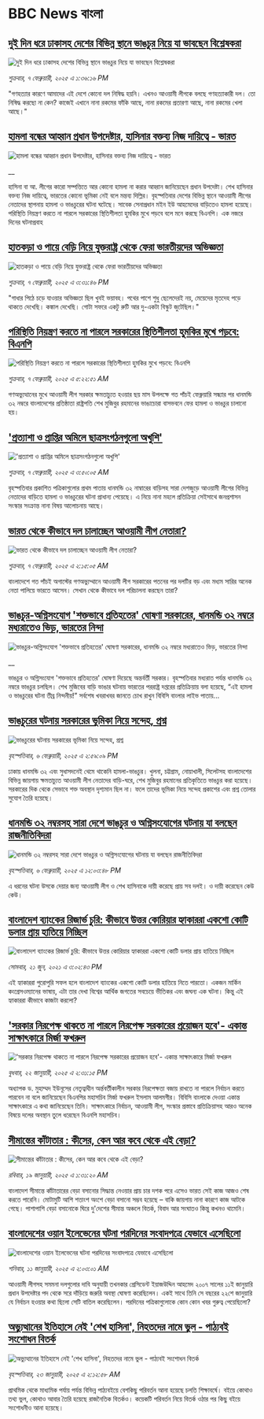 # BBC News বাংলা## [দুই দিন ধরে ঢাকাসহ দেশের বিভিন্ন স্থানে ভাঙচুর নিয়ে যা ভাবছেন বিশ্লেষকরা](https://www.bbc.com/bengali/articles/cp8kp1x1d60o?at_campaign=githubrss)![দুই দিন ধরে ঢাকাসহ দেশের বিভিন্ন স্থানে ভাঙচুর নিয়ে যা ভাবছেন বিশ্লেষকরা](https://ichef.bbci.co.uk/ace/standard/240/cpsprodpb/e04e/live/1d204420-e546-11ef-a819-277e390a7a08.jpg)_শুক্রবার, ৭ ফেব্রুয়ারী, ২০২৫ এ ১:৩৬:১৬ PM_"গণহত্যার কারণে আমাদের এই দেশে কোনো দল নিষিদ্ধ হয়নি। এখনও আওয়ামী লীগকে বলছে গণহত্যাকারী দল। তো নিষিদ্ধ করছো না কেন? কাজেই এখানে নানা রকমের ফাঁকি আছে, নানা রকমের প্রতারণা আছে, নানা রকমের খেলা আছে।"## [হামলা বন্ধের আহ্বান প্রধান উপদেষ্টার, হাসিনার বক্তব্য নিজ দায়িত্বে - ভারত](https://www.bbc.co.uk/bengali/live/c70k7934xezt?at_campaign=githubrss)![হামলা বন্ধের আহ্বান প্রধান উপদেষ্টার, হাসিনার বক্তব্য নিজ দায়িত্বে - ভারত](https://ichef.bbci.co.uk/ace/standard/240/cpsprodpb/8cd5/live/85322400-e543-11ef-a819-277e390a7a08.png)__হাসিনা বা আ. লীগের কারো সম্পত্তিতে আর কোনো হামলা না করার আহ্বান জানিয়েছেন প্রধান উপদেষ্টা। শেখ হাসিনার বক্তব্য নিজ দায়িত্বে, ভারতের কোনো ভূমিকা নেই বলে মন্তব্য দিল্লির। বৃহস্পতিবার দেশের বিভিন্ন স্থানে আওয়ামী লীগের নেতাদের স্থাপনায় হামলা ও ভাঙচুরের ঘটনা ঘটেছে। সাবেক সেনাপ্রধান মইন ইউ আহমেদের বাড়িতেও হামলা হয়েছে। পরিস্থিতি নিয়ন্ত্রণ করতে না পারলে সরকারের স্থিতিশীলতা হুমকির মুখে পড়বে বলে মনে করছে বিএনপি। এক নজরে দিনের ঘটনাপ্রবাহ## [হাতকড়া ও পায়ে বেড়ি নিয়ে যুক্তরাষ্ট্র থেকে ফেরা ভারতীয়দের অভিজ্ঞতা](https://www.bbc.com/bengali/articles/ce8yp2k6kz8o?at_campaign=githubrss)![হাতকড়া ও পায়ে বেড়ি নিয়ে যুক্তরাষ্ট্র থেকে ফেরা ভারতীয়দের অভিজ্ঞতা](https://ichef.bbci.co.uk/ace/standard/240/cpsprodpb/e358/live/b48b2420-e540-11ef-bd1b-d536627785f2.jpg)_শুক্রবার, ৭ ফেব্রুয়ারী, ২০২৫ এ ৩:৩১:৪৬ PM_"গাধার পিঠে চড়ে যাওয়ার অভিজ্ঞতা ছিল খুবই ভয়াবহ। পথের পাশে শুধু ছেলেদেরই নয়, মেয়েদের মৃতদেহ পড়ে থাকতে দেখেছি। কঙ্কাল দেখেছি। গোটা সফরে একটু রুটি আর দু-একটা বিস্কুট জুটেছিল।"## [পরিস্থিতি নিয়ন্ত্রণ করতে না পারলে সরকারের স্থিতিশীলতা হুমকির মুখে পড়বে: বিএনপি](https://www.bbc.com/bengali/articles/cq8kp3k881no?at_campaign=githubrss)![পরিস্থিতি নিয়ন্ত্রণ করতে না পারলে সরকারের স্থিতিশীলতা হুমকির মুখে পড়বে: বিএনপি](https://ichef.bbci.co.uk/ace/standard/240/cpsprodpb/ac19/live/3b367a20-e513-11ef-bd1b-d536627785f2.jpg)_শুক্রবার, ৭ ফেব্রুয়ারী, ২০২৫ এ ৫:২২:৫১ AM_গণঅভ্যুত্থানের মুখে আওয়ামী লীগ সরকার ক্ষমতাচ্যুত হওয়ার ছয় মাস উপলক্ষে গত পাঁচই ফেব্রুয়ারি সন্ধ্যার পর ধানমন্ডি ৩২ নম্বরে বাংলাদেশের প্রতিষ্ঠাতা রাষ্ট্রপতি শেখ মুজিবুর রহমানের ভাঙাচোরা বাসভবনে ফের হামলা ও ভাঙচুর চালানো হয়।## ['প্রত্যাশা ও প্রাপ্তির অমিলে ছাত্রসংগঠনগুলো অখুশি'](https://www.bbc.com/bengali/articles/c0lz2k7w6ljo?at_campaign=githubrss)!['প্রত্যাশা ও প্রাপ্তির অমিলে ছাত্রসংগঠনগুলো অখুশি'](https://ichef.bbci.co.uk/ace/standard/240/cpsprodpb/bc04/live/bd2cdf50-e500-11ef-a319-fb4e7360c4ec.jpg)_শুক্রবার, ৭ ফেব্রুয়ারী, ২০২৫ এ ৩:৫০:০৫ AM_বৃহস্পতিবার প্রকাশিত পত্রিকাগুলোর প্রথম পাতায় ধানমন্ডি ৩২ নাম্বারের বাড়িসহ সারা দেশজুড়ে আওয়ামী লীগের বিভিন্ন নেতাদের বাড়িতে হামলা ও ভাঙচুরের ঘটনা প্রাধান্য পেয়েছে। এ নিয়ে নানা মহলে প্রতিক্রিয়া সেইসাথে জনপ্রশাসন সংস্কার সংক্রান্ত নানা বিষয় আলোচনায় আছে।## [ভারত থেকে কীভাবে দল চালাচ্ছেন আওয়ামী লীগ নেতারা?](https://www.bbc.com/bengali/articles/c5yd5rlqqq0o?at_campaign=githubrss)![ভারত থেকে কীভাবে দল চালাচ্ছেন আওয়ামী লীগ নেতারা?](https://ichef.bbci.co.uk/ace/standard/240/cpsprodpb/8d5e/live/3642ed20-e2d2-11ef-bd1b-d536627785f2.jpg)_শুক্রবার, ৭ ফেব্রুয়ারী, ২০২৫ এ ২:১৫:০৫ AM_বাংলাদেশে গত পাঁচই অগাস্টের গণঅভ্যুথ্থানে আওয়ামী লীগ সরকারের পতনের পর দলটির বড় এবং মধ্যম সারির অনেক নেতা পালিয়ে ভারতে আসেন। সেখান থেকে কীভাবে দল পরিচালনা করছেন তারা?## [ভাঙচুর-অগ্নিসংযোগ 'শক্তভাবে প্রতিহতের' ঘোষণা সরকারের, ধানমন্ডি ৩২ নম্বরে মধ্যরাতেও ভিড়, ভারতের নিন্দা](https://www.bbc.co.uk/bengali/live/cd7dj1rzyyzt?at_campaign=githubrss)![ভাঙচুর-অগ্নিসংযোগ 'শক্তভাবে প্রতিহতের' ঘোষণা সরকারের, ধানমন্ডি ৩২ নম্বরে মধ্যরাতেও ভিড়, ভারতের নিন্দা](https://ichef.bbci.co.uk/ace/standard/240/cpsprodpb/7d48/live/b944bc60-e4c3-11ef-bd1b-d536627785f2.jpg)__ভাঙচুর ও অগ্নিসংযোগ 'শক্তভাবে প্রতিহতের' ঘোষণা দিয়েছে অন্তর্বর্তী সরকার। বৃহস্পতিবার মধ্যরাত পর্যন্ত ধানমন্ডি ৩২ নম্বরে ভাঙচুর চলছিল। শেখ মুজিবের বাড়ি ভাঙার ঘটনায় ভারতের পররাষ্ট্র দপ্তরের প্রতিক্রিয়ায় বলা হয়েছে, “এই হামলা ও ভাঙচুরের ঘটনা তীব্র নিন্দনীয়!” সর্বশেষ খবরাখবর জানতে চোখ রাখুন বিবিসি বাংলার লাইভ পাতায়...## [ভাঙচুরের ঘটনায় সরকারের ভূমিকা নিয়ে সন্দেহ, প্রশ্ন](https://www.bbc.com/bengali/articles/cm29pevw778o?at_campaign=githubrss)![ভাঙচুরের ঘটনায় সরকারের ভূমিকা নিয়ে সন্দেহ, প্রশ্ন](https://ichef.bbci.co.uk/ace/standard/240/cpsprodpb/ff18/live/50fd7570-e496-11ef-a819-277e390a7a08.jpg)_বৃহস্পতিবার, ৬ ফেব্রুয়ারী, ২০২৫ এ ২:৫৯:০৯ PM_ঢাকায় ধানমন্ডি ৩২ এবং সুধাসদনেই থেমে থাকেনি হামলা-ভাঙচুর। খুলনা, চট্টগ্রাম, নোয়াখালী, সিলেটসহ বাংলাদেশের বিভিন্ন জায়গায় ক্ষমতাচ্যুত আওয়ামী লীগ নেতাদের বাড়ি-ঘরে, শেখ মুজিবুর রহমানের প্রতিকৃতিতে ভাঙচুর করা হয়েছে। সরকারের দিক থেকে সেভাবে শক্ত অবস্থান দৃশ্যমান ছিল না। ফলে তাদের ভূমিকা নিয়ে সন্দেহ প্রকাশের এবং প্রশ্ন তোলার সুযোগ তৈরি হয়েছে।## [ধানমন্ডি ৩২ নম্বরসহ সারা দেশে ভাঙচুর ও অগ্নিসংযোগের ঘটনায় যা বলছেন  রাজনীতিবিদরা](https://www.bbc.com/bengali/articles/c5y7e5p4kp8o?at_campaign=githubrss)![ধানমন্ডি ৩২ নম্বরসহ সারা দেশে ভাঙচুর ও অগ্নিসংযোগের ঘটনায় যা বলছেন  রাজনীতিবিদরা](https://ichef.bbci.co.uk/ace/standard/240/cpsprodpb/b904/live/e047b920-e478-11ef-a819-277e390a7a08.jpg)_বৃহস্পতিবার, ৬ ফেব্রুয়ারী, ২০২৫ এ ১২:০৩:৪৮ PM_এ ধরনের ঘটনা উসকে দেয়ার জন্য আওয়ামী লীগ ও শেখ হাসিনাকে দায়ী করেছে প্রায় সব দলই। ও দায়ী করেছেন কেউ কেউ।## [বাংলাদেশ ব্যাংকের রিজার্ভ চুরি: কীভাবে উত্তর কোরিয়ার হ্যাকাররা একশো কোটি ডলার প্রায় হাতিয়ে নিচ্ছিল](https://www.bbc.com/bengali/news-57549877?at_campaign=githubrss)![বাংলাদেশ ব্যাংকের রিজার্ভ চুরি: কীভাবে উত্তর কোরিয়ার হ্যাকাররা একশো কোটি ডলার প্রায় হাতিয়ে নিচ্ছিল](https://ichef.bbci.co.uk/ace/standard/240/cpsprodpb/10018/production/_119006556_edbc3e38-ca88-4a75-b2a7-61f5ef59b57f.jpg)_সোমবার, ২১ জুন, ২০২১ এ ৩:০২:৪৩ PM_এই হ্যাকাররা পুরোপুরি সফল হলে বাংলাদেশ ব্যাংকের একশো কোটি ডলার হাতিয়ে নিতে পারতো। একজন মার্কিন কংগ্রেসওম্যানের ভাষায়, এটা তার দেখা বিশ্বের আর্থিক জগতের সবচেয়ে ভীতিকর এবং জঘন্য এক ঘটনা। কিন্তু এই হ্যাকাররা কীভাবে কাজটা করলো?## ['সরকার নিরপেক্ষ থাকতে না পারলে নিরপেক্ষ সরকারের প্রয়োজন হবে'- একান্ত সাক্ষাৎকারে মির্জা ফখরুল](https://www.bbc.com/bengali/articles/cly5g820yy6o?at_campaign=githubrss)!['সরকার নিরপেক্ষ থাকতে না পারলে নিরপেক্ষ সরকারের প্রয়োজন হবে'- একান্ত সাক্ষাৎকারে মির্জা ফখরুল](https://ichef.bbci.co.uk/ace/standard/240/cpsprodpb/d841/live/8995b290-d8c9-11ef-bf89-cf1be2bb19ea.jpg)_বুধবার, ২২ জানুয়ারী, ২০২৫ এ ২:৩১:১৫ PM_অধ্যাপক ড. মুহাম্মদ ইউনূসের নেতৃত্বাধীন অর্ন্তবর্তীকালীন সরকার নিরপেক্ষতা বজায় রাখতে না পারলে নির্বাচন করতে পারবেন না বলে জানিয়েছেন বিএনপির মহাসচিব মির্জা ফখরুল ইসলাম আলমগীর। বিবিসি বাংলাকে দেওয়া একান্ত সাক্ষাৎকারে এ কথা জানিয়েছেন তিনি। সাক্ষাৎকারে নির্বাচন, আওয়ামী লীগ, সংস্কার প্রস্তাবে প্রতিক্রিয়াসহ আরও অনেক বিষয়ে দলের অবস্থান তুলে ধরেছেন বিএনপি মহাসচিব।## [সীমান্তের কাঁটাতার : কীসের, কেন আর কবে থেকে এই বেড়া?](https://www.bbc.com/bengali/articles/cdjdgk4rv0do?at_campaign=githubrss)![সীমান্তের কাঁটাতার : কীসের, কেন আর কবে থেকে এই বেড়া?](https://ichef.bbci.co.uk/ace/standard/240/cpsprodpb/e7d8/live/110d9070-d3f3-11ef-87df-d575b9a434a4.jpg)_রবিবার, ১৯ জানুয়ারী, ২০২৫ এ ১:৩১:২০ AM_বাংলাদেশ সীমান্তে কাঁটাতারের বেড়া বসানোর সিদ্ধান্ত নেওয়ার প্রায় চার দশক পরে এসেও ভারত সেই কাজ আজও শেষ করতে পারেনি। মোটামুটি আশি শতাংশ অংশে বেড়া বসানো সম্ভব হয়েছে – বাকি জায়গায় নানা কারণে কাজ আটকে গেছে। পাশাপাশি বেড়া বসানোকে ঘিরে দু'দেশের সীমান্ত অঞ্চলে বিতর্ক, বিবাদ আর সংঘাতও কিন্তু কখনও থামেনি।## [বাংলাদেশের ওয়ান ইলেভেনের ঘটনা পরদিনের সংবাদপত্রে যেভাবে এসেছিলো](https://www.bbc.com/bengali/articles/cwy3y33ygd9o?at_campaign=githubrss)![বাংলাদেশের ওয়ান ইলেভেনের ঘটনা পরদিনের সংবাদপত্রে যেভাবে এসেছিলো](https://ichef.bbci.co.uk/ace/standard/240/cpsprodpb/7b05/live/e6871230-cdae-11ef-94cb-5f844ceb9e30.jpg)_শনিবার, ১১ জানুয়ারী, ২০২৫ এ ২:০৩:০১ AM_আওয়ামী লীগসহ সমমনা দলগুলোর দাবি অনুযায়ী তখনকার প্রেসিডেন্ট ইয়াজউদ্দিন আহমেদ ২০০৭ সালের ১১ই জানুয়ারি প্রধান উপদেষ্টার পদ থেকে সরে দাঁড়িয়ে জরুরি অবস্থা ঘোষণা করেছিলেন। একই সাথে তিনি সে বছরের ২২শে জানুয়ারি যে নির্বাচন হওয়ার কথা ছিলো সেটি বাতিল করেছিলেন। পরদিনের পত্রিকাগুলোকে কোন কোন খবর গুরুত্ব পেয়েছিলো?## [অভ্যুত্থানের ইতিহাসে নেই 'শেখ হাসিনা', নিহতদের নামে ভুল - পাঠ্যবই সংশোধন বিতর্ক](https://www.bbc.com/bengali/articles/cdd9el157n6o?at_campaign=githubrss)![অভ্যুত্থানের ইতিহাসে নেই 'শেখ হাসিনা', নিহতদের নামে ভুল - পাঠ্যবই সংশোধন বিতর্ক](https://ichef.bbci.co.uk/ace/standard/240/cpsprodpb/e0d1/live/9519d700-d7f6-11ef-9fd6-0be88a764111.jpg)_বৃহস্পতিবার, ২৩ জানুয়ারী, ২০২৫ এ ২:১২:৫৮ AM_প্রাথমিক থেকে মাধ্যমিক পর্যায় পর্যন্ত বিভিন্ন পাঠ্যবইয়ে বেশকিছু পরিবর্তন আনা হয়েছে চলতি শিক্ষাবর্ষে। বইয়ে কোথাও তথ্য ভুল, কোথাও আবার তৈরি হয়েছে রাজনৈতিক বিতর্কও। কয়েকটি পরিবর্তন নিয়ে বিতর্ক ওঠার পর কিছু বইয়ে সংশোধনীও আনা হয়েছে।